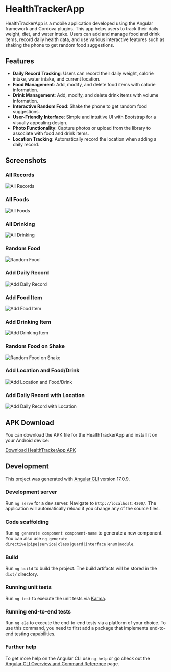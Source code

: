 # HealthTrackerApp

HealthTrackerApp is a mobile application developed using the Angular framework and Cordova plugins. This app helps users to track their daily weight, diet, and water intake. Users can add and manage food and drink items, record daily health data, and use various interactive features such as shaking the phone to get random food suggestions.

## Features

- **Daily Record Tracking**: Users can record their daily weight, calorie intake, water intake, and current location.
- **Food Management**: Add, modify, and delete food items with calorie information.
- **Drink Management**: Add, modify, and delete drink items with volume information.
- **Interactive Random Food**: Shake the phone to get random food suggestions.
- **User-Friendly Interface**: Simple and intuitive UI with Bootstrap for a visually appealing design.
- **Photo Functionality**: Capture photos or upload from the library to associate with food and drink items.
- **Location Tracking**: Automatically record the location when adding a daily record.
  
## Screenshots

### All Records
![All Records](screenshots/all_records.png)

### All Foods
![All Foods](screenshots/all_foods.png)

### All Drinking
![All Drinking](screenshots/all_drinking.png)

### Random Food
![Random Food](screenshots/random_food.png)

### Add Daily Record
![Add Daily Record](screenshots/add_daily_record.png)

### Add Food Item
![Add Food Item](screenshots/add_food_item.png)

### Add Drinking Item
![Add Drinking Item](screenshots/add_drinking_item.png)

### Random Food on Shake
![Random Food on Shake](screenshots/random_food_on_shake.png)

### Add Location and Food/Drink
![Add Location and Food/Drink](screenshots/add_location_and_food_drink.png)

### Add Daily Record with Location
![Add Daily Record with Location](screenshots/add_daily_record_with_location.png)

## APK Download

You can download the APK file for the HealthTrackerApp and install it on your Android device:

[Download HealthTrackerApp APK](path_to_your_apk_file/app-debug.apk)

## Development

This project was generated with [Angular CLI](https://github.com/angular/angular-cli) version 17.0.9.

### Development server

Run `ng serve` for a dev server. Navigate to `http://localhost:4200/`. The application will automatically reload if you change any of the source files.

### Code scaffolding

Run `ng generate component component-name` to generate a new component. You can also use `ng generate directive|pipe|service|class|guard|interface|enum|module`.

### Build

Run `ng build` to build the project. The build artifacts will be stored in the `dist/` directory.

### Running unit tests

Run `ng test` to execute the unit tests via [Karma](https://karma-runner.github.io).

### Running end-to-end tests

Run `ng e2e` to execute the end-to-end tests via a platform of your choice. To use this command, you need to first add a package that implements end-to-end testing capabilities.

### Further help

To get more help on the Angular CLI use `ng help` or go check out the [Angular CLI Overview and Command Reference](https://angular.io/cli) page.
